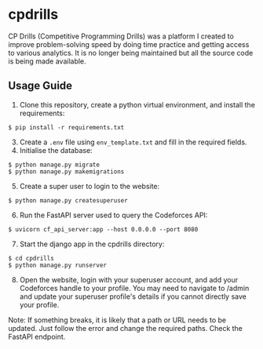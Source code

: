 # cpdrills

CP Drills (Competitive Programming Drills) was a platform I created to improve problem-solving speed by doing time practice and getting access to various analytics. It is no longer being maintained but all the source code is being made available.

## Usage Guide
1. Clone this repository, create a python virtual environment, and install the requirements:
```
$ pip install -r requirements.txt
```
3. Create a `.env` file using `env_template.txt` and fill in the required fields.
4. Initialise the database:
```
$ python manage.py migrate
$ python manage.py makemigrations
```
5. Create a super user to login to the website:
```
$ python manage.py createsuperuser
```
6. Run the FastAPI server used to query the Codeforces API:
```
$ uvicorn cf_api_server:app --host 0.0.0.0 --port 8080
```
7. Start the django app in the cpdrills directory:
```
$ cd cpdrills
$ python manage.py runserver
```
8. Open the website, login with your superuser account, and add your Codeforces handle to your profile. You may need to navigate to /admin and update your superuser profile's details if you cannot directly save your profile.

Note: If something breaks, it is likely that a path or URL needs to be updated. Just follow the error and change the required paths. Check the FastAPI endpoint.
